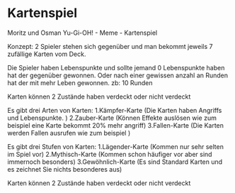 # Kartenspiel

Moritz und Osman 
Yu-Gi-OH! - Meme - Kartenspiel

Konzept:
2 Spieler stehen sich gegenüber und man bekommt jeweils 7 zufällige Karten vom Deck.

Die Spieler haben Lebenspunkte und sollte jemand 0 Lebenspunkte haben hat der gegenüber gewonnen.
Oder nach einer gewissen anzahl an Runden hat der mit mehr Leben gewonnen. zb: 10 Runden

Karten können 2 Zustände haben verdeckt oder nicht verdeckt

Es gibt drei Arten von Karten:
1.Kämpfer-Karte (Die Karten haben Angriffs und Lebenspunkte. )
2.Zauber-Karte (Können Effekte auslösen wie zum beispiel eine Karte bekommt 20% mehr angriff)
3.Fallen-Karte (Die Karten werden Fallen ausrufen wie zum beispiel )

Es gibt drei Stufen von Karten:
1.Lägender-Karte (Kommen nur sehr selten im Spiel vor)
2.Mythisch-Karte (Kommen schon häufiger vor aber sind immernoch besonders)
3.Gewöhnlich-Karte (Es sind Standard Karten und es zeichnet Sie nichts besonderes aus) 

Karten können 2 Zustände haben verdeckt oder nicht verdeckt
